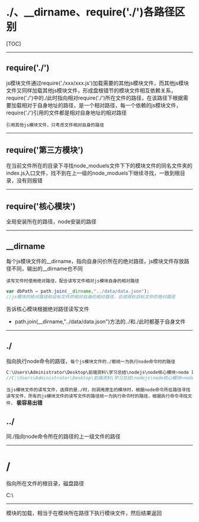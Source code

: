 # ./、__dirname、require('./')各路径区别

[TOC]

***

## require('./')

js模块文件通过require('./xxx/xxx.js')加载需要的其他js模块文件，而其他js模块文件又同样加载其他js模块文件，形成盘根错节的模块文件相互依赖关系，require('./')中的./此时指向相对require('./')所在文件的路径，在该路径下根据需要加载相对于自身地址的路径，是一个相对路径，每一个依赖的js模块文件，require('./')引用的文件都是相对自身地址的相对路径

`引用其他js模块文件，只考虑文件相对自身的路径`

***

## require('第三方模块')

在当前文件所在的目录下寻找node_moduels文件下下的模块文件的同名文件夹的index.js入口文件，找不到在上一级的node_moduels下继续寻找，一致到根目录，没有则报错

***

## require('核心模块')

全局安装所在的路径，node安装的路径

***
## __dirname

每个js模块文件的\__dirname，指向自身问价所在的绝对路径，js模块文件存放路径不同，输出的__dirname也不同

`读写文件时使用绝对路径，配合读写文件相对js模块自身的相对路径`

```js
var dbPath = path.join(__dirname,"../data/data.json");
//js模块的绝对路径和目标文件的相对自身的相对路径，合成得到目标文件的绝对路径
```

告诉核心模块根据绝对路径读写文件

+ path.join(__dirname,"../data/data.json")方法的../和./此时都基于自身文件

***

## ./

指向执行node命令的路径，`每个js模块文件的./都统一为执行node命令时的路径`

```js
C:\Users\Administrator\Desktop\前端资料\学习总结\nodejs\node核心模块>node 路径\app.js
//C:\Users\Administrator\Desktop\前端资料\学习总结\nodejs\node核心模块>node
```

`当js模块文件的读写文件，选择的是./时，则调用原生的模块时，根据node命令所在路径寻找读写文件，所有的js模块文件的读写文件的路径统一为执行命令时的路径，根据执行命令寻找文件，` **极容易出错**

## ../

同./指向node命令所在的路径的上一级文件的路径
***

# /

指向所在文件的根目录，磁盘路径

C:\

***

模块的加载，相当于在模块所在路径下执行模块文件，然后结果返回